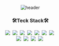<div align="center">
  
![header](https://capsule-render.vercel.app/api?type=waving&color=timeauto&height=300&section=header&text=DongKyu%20Kim&fontColor=fcba03&fontSize=90&fontAlign=62&fontAlignY=40&desc=Kyu_velop&descSize=25&descAlign=85&descAlignY=53)

<h3 align="center">🛠Teck Stack🛠</h3>
<p align="center">
<img src="https://img.shields.io/badge/Python-3766AB?style=flat-square&logo=Python&logoColor=white"/></a>&nbsp
<img src="https://img.shields.io/badge/Java-007396?style=flat-square&logo=Java&logoColor=white"/></a>&nbsp
<img src="https://img.shields.io/badge/Kotlin-7F52FF?style=flat-square&logo=Kotlin&logoColor=white"/></a>&nbsp
<img src="https://img.shields.io/badge/Go-00ADD8?style=flat-square&logo=Go&logoColor=white"/></a>&nbsp
<img src="https://img.shields.io/badge/C-A8B9CC?style=flat-square&logo=C&logoColor=white"/></a>&nbsp
<img src="https://img.shields.io/badge/MySQL-4479A1?style=flat-square&logo=MySQL&logoColor=white"/></a>&nbsp
<img src="https://img.shields.io/badge/Docker-2496ED?style=flat-square&logo=Docker&logoColor=white"/></a>&nbsp
<br>
<img src="https://img.shields.io/badge/Android Studio-3DDC84?style=flat-square&logo=Android Studio&logoColor=white"/></a>&nbsp
<img src="https://img.shields.io/badge/Figma-F24E1E?style=flat-square&logo=Figma&logoColor=white"/></a>&nbsp
<img src="https://img.shields.io/badge/Trello-0052CC?style=flat-square&logo=Trello&logoColor=white"/></a>&nbsp
<img src="https://img.shields.io/badge/HyperledgerFabric-2F3134?style=flat-square&logo=Hyperledger&logoColor=white"/></a>&nbsp
</p>

</div>
